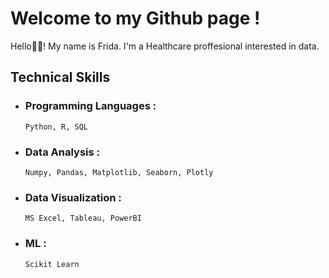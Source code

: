 

# Welcome to my Github page !

Hello👋🏼! My name is Frida. I'm a Healthcare proffesional interested in data. 

## Technical Skills
- ### Programming Languages :
      Python, R, SQL
- ### Data Analysis : 
      Numpy, Pandas, Matplotlib, Seaborn, Plotly
- ### Data Visualization : 
      MS Excel, Tableau, PowerBI
- ### ML : 
      Scikit Learn

<!---
FridaAchieng/FridaAchieng is a special ✨ repository because its `README.md` (this file) appears on your GitHub profile.
You can click the Preview link to take a look at your changes.
--->
